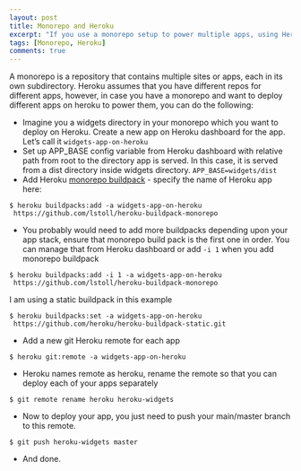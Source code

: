 ```yaml
---
layout: post
title: Monorepo and Heroku
excerpt: "If you use a monorepo setup to power multiple apps, using Heroku isn't straight forward, however is easy and definitely possible."
tags: [Monorepo, Heroku]
comments: true
---
```


A monorepo is a repository that contains multiple sites or apps, each in its own subdirectory. Heroku assumes that you have different repos for different apps, however, in case you have a monorepo and want to deploy different apps on heroku to power them, you can do the following:

- Imagine you a widgets directory in your monorepo which you want to deploy on Heroku. Create a new app on Heroku dashboard for the app. Let’s call it `widgets-app-on-heroku`
- Set up APP_BASE config variable from Heroku dashboard with relative path from root to the directory app is served. In this case, it is served from a dist directory inside widgets directory. 
`APP_BASE=widgets/dist`
- Add Heroku [monorepo buildpack](https://github.com/lstoll/heroku-buildpack-monorepo) - specify the name of Heroku app here:
```
$ heroku buildpacks:add -a widgets-app-on-heroku 
 https://github.com/lstoll/heroku-buildpack-monorepo
``` 
- You probably would need to add more buildpacks depending upon your app stack, ensure that monorepo build pack is the first one in order. You can manage that from Heroku dashboard or add `-i 1` when you add monorepo buildpack
```
$ heroku buildpacks:add -i 1 -a widgets-app-on-heroku 
 https://github.com/lstoll/heroku-buildpack-monorepo 
```
I am using a static buildpack in this example
```
$ heroku buildpacks:set -a widgets-app-on-heroku 
 https://github.com/heroku/heroku-buildpack-static.git
```
- Add a new git Heroku remote for each app
```
$ heroku git:remote -a widgets-app-on-heroku
```
- Heroku names remote as heroku, rename the remote so that you can deploy each of your apps separately
```
$ git remote rename heroku heroku-widgets
```
- Now to deploy your app, you just need to push your main/master branch to this remote.
```
$ git push heroku-widgets master
```
- And done.
